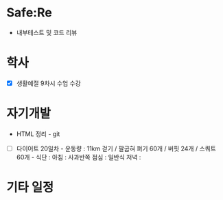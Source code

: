 # Safe:Re

- 내부테스트 및 코드 리뷰

# 학사

- [x] 생활예절 9차시 수업 수강

# 자기개발

- HTML 정리 - git
- [ ] 다이어트 20일차
      - 운동량 : 11km 걷기 / 팔굽혀 펴기 60개 / 버핏 24개 / 스쿼트 60개
      - 식단   : 아침 : 사과반쪽
                점심 : 일반식
                저녁 : 

# 기타 일정
